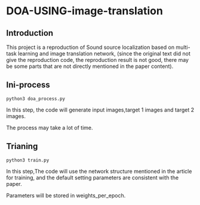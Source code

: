 # DOA-USING-image-translation

## Introduction

This project is a reproduction of Sound source localization based on multi-task learning and image translation network, (since the original text did not give the reproduction code, the reproduction result is not good, there may be some parts that are not directly mentioned in the paper content).

## Ini-process
```
python3 doa_process.py
```
In this step, the code will generate input images,target 1 images and target 2 images.

The process may take a lot of time.

## Trianing 
```
python3 train.py
```
In this step,The code will use the network structure mentioned in the article for training, and the default setting parameters are consistent with the paper.

Parameters will be stored in weights_per_epoch.
